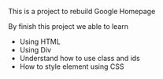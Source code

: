 This is a project to rebuild Google Homepage

By finish this  project we able to learn
  + Using HTML
  + Using Div
  + Understand how to use class and ids
  + How to style element using CSS
  